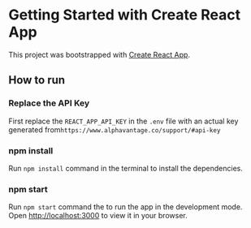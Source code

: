 # Getting Started with Create React App

This project was bootstrapped with [Create React App](https://github.com/facebook/create-react-app).

## How to run


### Replace the API Key
First replace the `REACT_APP_API_KEY` in the `.env` file with an actual key generated from`https://www.alphavantage.co/support/#api-key`


### npm install

Run `npm install` command in the terminal to install the dependencies.

### npm start

Run `npm start` command the to run the app in the development mode.\
Open [http://localhost:3000](http://localhost:3000) to view it in your browser.